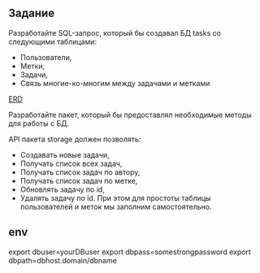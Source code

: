 ## Задание
Разработайте SQL-запрос, который бы создавал БД tasks со следующими таблицами:

- Пользователи,
- Метки,
- Задачи,
- Связь многие-ко-многим между задачами и метками

[ERD](./module-30-ERD.png)

Разработайте пакет, который бы предоставлял необходимые методы для работы с БД.

API пакета storage должен позволять:
- Создавать новые задачи,
- Получать список всех задач,
- Получать список задач по автору,
- Получать список задач по метке,
- Обновлять задачу по id,
- Удалять задачу по id.
При этом для простоты таблицы пользователей и меток мы заполним самостоятельно.


## env
export dbuser=yourDBuser
export dbpass=somestrongpassword
export dbpath=dbhost.domain/dbname